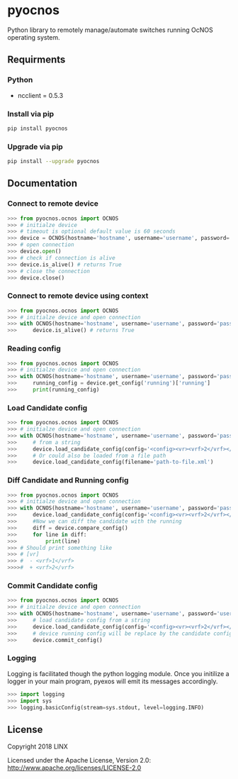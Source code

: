 # pyocnos
Python library to remotely manage/automate switches running OcNOS operating system.

## Requirments

### Python
* ncclient = 0.5.3

### Install via pip
```bash
pip install pyocnos
```

### Upgrade via pip
```bash
pip install --upgrade pyocnos
```



## Documentation

### Connect to remote device
```python
>>> from pyocnos.ocnos import OCNOS
>>> # initialze device
>>> # timeout is optional default value is 60 seconds
>>> device = OCNOS(hostname='hostname', username='username', password='password', timeout=10)
>>> # open connection
>>> device.open()
>>> # check if connection is alive
>>> device.is_alive() # returns True
>>> # close the connection
>>> device.close()
```
### Connect to remote device using context
```python
>>> from pyocnos.ocnos import OCNOS
>>> # initialze device and open connection
>>> with OCNOS(hostname='hostname', username='username', password='password') as device:
>>>     device.is_alive() # returns True
```

### Reading config
```python
>>> from pyocnos.ocnos import OCNOS
>>> # initialze device and open connection
>>> with OCNOS(hostname='hostname', username='username', password='password') as device:
>>>     running_config = device.get_config('running')['running']
>>>     print(running_config)
```

### Load Candidate config
```python
>>> from pyocnos.ocnos import OCNOS
>>> # initialze device and open connection
>>> with OCNOS(hostname='hostname', username='username', password='password') as device:
>>>     # from a string
>>>     device.load_candidate_config(config='<config><vr><vrf>2</vrf></vr></config>')
>>>     # Or could also be loaded from a file path
>>>     device.load_candidate_config(filename='path-to-file.xml')
```

### Diff Candidate and Running config
```python
>>> from pyocnos.ocnos import OCNOS
>>> # initialze device and open connection
>>> with OCNOS(hostname='hostname', username='username', password='password') as device:
>>>     device.load_candidate_config(config='<config><vr><vrf>2</vrf></vr></config>')
>>>     #Now we can diff the candidate with the running
>>>     diff = device.compare_config()
>>>     for line in diff:
>>>         print(line)
>>> # Should print something like
>>> # [vr]
>>> #  - <vrf>1</vrf>
>>>>#  + <vrf>2</vrf>
```


### Commit Candidate config
```python
>>> from pyocnos.ocnos import OCNOS
>>> # initialze device and open connection
>>> with OCNOS(hostname='hostname', username='username', password='username') as device:
>>>     # load candidate config from a string
>>>     device.load_candidate_config(config='<config><vr><vrf>2</vrf></vr></config>')
>>>     # device running config will be replace by the candidate config
>>>     device.commit_config()
```

### Logging
Logging is facilitated though the python logging module. Once you initilize a logger in your main program,
pyexos will emit its messages accordingly.
```python
>>> import logging
>>> import sys
>>> logging.basicConfig(stream=sys.stdout, level=logging.INFO)
```

## License

Copyright 2018 LINX

Licensed under the Apache License, Version 2.0: http://www.apache.org/licenses/LICENSE-2.0